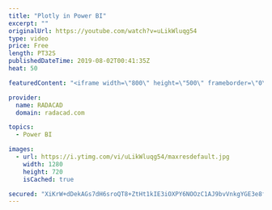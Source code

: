 ```yaml
---
title: "Plotly in Power BI"
excerpt: ""
originalUrl: https://youtube.com/watch?v=uLikWluqg54
type: video
price: Free
length: PT32S
publishedDateTime: 2019-08-02T00:41:35Z
heat: 50

featuredContent: "<iframe width=\"800\" height=\"500\" frameborder=\"0\" src=\"https://www.youtube.com/embed/uLikWluqg54\" allow=\"accelerometer; autoplay; encrypted-media; gyroscope; picture-in-picture\" allowfullscreen></iframe>"

provider:
  name: RADACAD
  domain: radacad.com

topics:
  - Power BI

images:
  - url: https://i.ytimg.com/vi/uLikWluqg54/maxresdefault.jpg
    width: 1280
    height: 720
    isCached: true

secured: "XiKrW+dDekAGs7dH6sroQT8+ZtHt1kIE3iOXPY6NOOzC1AJ9bvVnkgYGE3e8fU03Fhr7zpvxU3cIEWjlelYJQOP+hVNveHXaaRvFpD0lGniGfsXbaUftSX+YV7I1vKBEw3yhnpkB7sKGrJkuoM5t5KcSzxeGzyiZsOHFMsamGyBSCtjAp6bteOiyNwuj1V+P78PmzSFIe0tplBNviAVmWb8boENVGL6VSCQHs8d6hCLfg/AjIuBeHhhwAX2I6CmBTz2pqf1b3xTeAQRhNDaSflPsJXrKKf9K6A+pJXc2OohrZjb28Tls23b6JcjjQEiP5U2hT1r2nZ44TbA9QB3uiUa0uESqzj41LcKO6QOkVu3mlizzt9QFOyY9doIZ8imvA0kvTyN+emeoCShuuiWlIBPkjchSEQQ+FkPI5vNGZ28=;OT3MqVAE4eSJOftcWt7Tww=="
---
```


